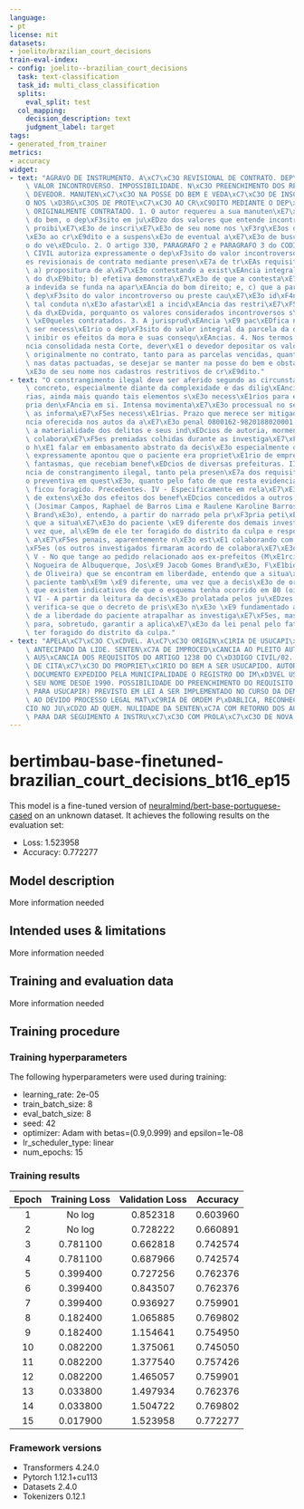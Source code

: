 ```yaml
---
language:
- pt
license: mit
datasets:
- joelito/brazilian_court_decisions
train-eval-index:
- config: joelito--brazilian_court_decisions
  task: text-classification
  task_id: multi_class_classification
  splits:
    eval_split: test
  col_mapping:
    decision_description: text
    judgment_label: target
tags:
- generated_from_trainer
metrics:
- accuracy
widget:
- text: "AGRAVO DE INSTRUMENTO. A\xC7\xC3O REVISIONAL DE CONTRATO. DEP\xD3SITO DO\
    \ VALOR INCONTROVERSO. IMPOSSIBILIDADE. N\xC3O PREENCHIMENTO DOS REQUISITOS PELO\
    \ DEVEDOR. MANUTEN\xC7\xC3O NA POSSE DO BEM E VEDA\xC7\xC3O DE INSCRI\xC7\xC3\
    O NOS \xD3RG\xC3OS DE PROTE\xC7\xC3O AO CR\xC9DITO MEDIANTE O DEP\xD3SITO DO VALOR\
    \ ORIGINALMENTE CONTRATADO. 1. O autor requereu a sua manuten\xE7\xE3o na posse\
    \ do bem, o dep\xF3sito em ju\xEDzo dos valores que entende incontroversos, a\
    \ proibi\xE7\xE3o de inscri\xE7\xE3o de seu nome nos \xF3rg\xE3os de prote\xE7\
    \xE3o ao cr\xE9dito e a suspens\xE3o de eventual a\xE7\xE3o de busca e apreens\xE3\
    o do ve\xEDculo. 2. O artigo 330, PARAGRAFO 2 e PARAGRAFO 3 do CODIGO DE PROCESSO\
    \ CIVIL autoriza expressamente o dep\xF3sito do valor incontroverso nas a\xE7\xF5\
    es revisionais de contrato mediante presen\xE7a de tr\xEAs requisitos concomitantes:\
    \ a) propositura de a\xE7\xE3o contestando a exist\xEAncia integral ou parcial\
    \ do d\xE9bito; b) efetiva demonstra\xE7\xE3o de que a contesta\xE7\xE3o da cobran\xE7\
    a indevida se funda na apar\xEAncia do bom direito; e, c) que a parte efetue o\
    \ dep\xF3sito do valor incontroverso ou preste cau\xE7\xE3o id\xF4nea. Contudo,\
    \ tal conduta n\xE3o afastar\xE1 a incid\xEAncia das restri\xE7\xF5es legais decorrentes\
    \ da d\xEDvida, porquanto os valores considerados incontroversos s\xE3o inferiores\
    \ \xE0queles contratados. 3. A jurisprud\xEAncia \xE9 pac\xEDfica no sentido de\
    \ ser necess\xE1rio o dep\xF3sito do valor integral da parcela da d\xEDvida para\
    \ inibir os efeitos da mora e suas consequ\xEAncias. 4. Nos termos da jurisprud\xEA\
    ncia consolidada nesta Corte, dever\xE1 o devedor depositar os valores pactuados\
    \ originalmente no contrato, tanto para as parcelas vencidas, quanto para as vincendas,\
    \ nas datas pactuadas, se desejar se manter na posse do bem e obstacular sua inscri\xE7\
    \xE3o de seu nome nos cadastros restritivos de cr\xE9dito."
- text: "O constrangimento ilegal deve ser aferido segundo as circunstancias do caso\
    \ concreto, especialmente diante da complexidade e das dilig\xEAncias necess\xE1\
    rias, ainda mais quando tais elementos s\xE3o necess\xE1rios para embasar a pr\xF3\
    pria den\xFAncia em si. Intensa movimenta\xE7\xE3o processual no sentido de angariar\
    \ as informa\xE7\xF5es necess\xE1rias. Prazo que merece ser mitigado. Den\xFA\
    ncia oferecida nos autos da a\xE7\xE3o penal 0800162-9820188020001. II - Presentes\
    \ a materialidade dos delitos e seus ind\xEDcios de autoria, mormente diante das\
    \ colabora\xE7\xF5es premiadas colhidas durante as investiga\xE7\xF5es, n\xE3\
    o h\xE1 falar em embasamento abstrato da decis\xE3o especialmente quando esta\
    \ expressamente apontou que o paciente era propriet\xE1rio de empresas supostamente\
    \ fantasmas, que recebiam benef\xEDcios de diversas prefeituras. III - Aus\xEA\
    ncia de constrangimento ilegal, tanto pela presen\xE7a dos requisitos para a pris\xE3\
    o preventiva em quest\xE3o, quanto pelo fato de que resta evidenciado que o paciente\
    \ ficou foragido. Precedentes. IV - Especificamente em rela\xE7\xE3o ao pedido\
    \ de extens\xE3o dos efeitos dos benef\xEDcios concedidos a outros investigados\
    \ (Josimar Campos, Raphael de Barros Lima e Raulene Karoline Barros e Gabriel\
    \ Brand\xE3o), entendo, a partir do narrado pela pr\xF3pria peti\xE7\xE3o inicial,\
    \ que a situa\xE7\xE3o do paciente \xE9 diferente dos demais investigados, uma\
    \ vez que, al\xE9m de ele ter foragido do distrito da culpa e responder a outras\
    \ a\xE7\xF5es penais, aparentemente n\xE3o est\xE1 colaborando com as investiga\xE7\
    \xF5es (os outros investigados firmaram acordo de colabora\xE7\xE3o premiada).\
    \ V - No que tange ao pedido relacionado aos ex-prefeitos (M\xE1rcia Coutinho\
    \ Nogueira de Albuquerque, Jos\xE9 Jacob Gomes Brand\xE3o, F\xE1bio Rangel Nunes\
    \ de Oliveira) que se encontram em liberdade, entendo que a situa\xE7\xE3o do\
    \ paciente tamb\xE9m \xE9 diferente, uma vez que a decis\xE3o de origem da conta\
    \ que existem indicativos de que o esquema tenha ocorrido em 80 (oitenta) prefeituras.\
    \ VI - A partir da leitura da decis\xE3o prolatada pelos ju\xEDzes impetrados,\
    \ verifica-se que o decreto de pris\xE3o n\xE3o \xE9 fundamentado apenas no risco\
    \ de a liberdade do paciente atrapalhar as investiga\xE7\xF5es, mas tamb\xE9m,\
    \ para, sobretudo, garantir a aplica\xE7\xE3o da lei penal pelo fato de o paciente\
    \ ter foragido do distrito da culpa."
- text: "APELA\xC7\xC3O C\xCDVEL. A\xC7\xC3O ORIGIN\xC1RIA DE USUCAPI\xC3O. JULGAMENTO\
    \ ANTECIPADO DA LIDE. SENTEN\xC7A DE IMPROCED\xCANCIA AO PLEITO AUTORAL ANTE A\
    \ AUS\xCANCIA DOS REQUISITOS DO ARTIGO 1238 DO C\xD3DIGO CIVIL/02. AUS\xCANCIA\
    \ DE CITA\xC7\xC3O DO PROPRIET\xC1RIO DO BEM A SER USUCAPIDO. AUTOR COMPROVA POR\
    \ DOCUMENTO EXPEDIDO PELA MUNICIPALIDADE O REGISTRO DO IM\xD3VEL USUCAPIENDO EM\
    \ SEU NOME DESDE 1990. POSSIBILIDADE DO PREENCHIMENTO DO REQUISITO TEMPORAL (PRAZO\
    \ PARA USUCAPIR) PREVISTO EM LEI A SER IMPLEMENTADO NO CURSO DA DEMANDA. OFENSA\
    \ AO DEVIDO PROCESSO LEGAL MAT\xC9RIA DE ORDEM P\xDABLICA, RECONHECIDA DE OF\xCD\
    CIO NO JU\xCDZO AD QUEM. NULIDADE DA SENTEN\xC7A COM RETORNO DOS AUTOS \xC0 ORIGEM\
    \ PARA DAR SEGUIMENTO A INSTRU\xC7\xC3O COM PROLA\xC7\xC3O DE NOVA DECIS\xC3O."
---
```


<!-- This model card has been generated automatically according to the information the Trainer had access to. You
should probably proofread and complete it, then remove this comment. -->

# bertimbau-base-finetuned-brazilian_court_decisions_bt16_ep15

This model is a fine-tuned version of [neuralmind/bert-base-portuguese-cased](https://huggingface.co/neuralmind/bert-base-portuguese-cased) on an unknown dataset.
It achieves the following results on the evaluation set:
- Loss: 1.523958
- Accuracy: 0.772277

## Model description

More information needed

## Intended uses & limitations

More information needed

## Training and evaluation data

More information needed

## Training procedure

### Training hyperparameters

The following hyperparameters were used during training:
- learning_rate: 2e-05
- train_batch_size: 8
- eval_batch_size: 8
- seed: 42
- optimizer: Adam with betas=(0.9,0.999) and epsilon=1e-08
- lr_scheduler_type: linear
- num_epochs: 15

### Training results

| Epoch | Training Loss | Validation Loss | Accuracy |
|:-------------:|:-----:|:---------------:|:--------:|
| 1	| No log	 | 0.852318| 	0.603960
| 2	| No log	 | 0.728222	| 0.660891
| 3	| 0.781100	 | 0.662818	| 0.742574
| 4	| 0.781100	 | 0.687966	| 0.742574
| 5	| 0.399400	|  0.727256	| 0.762376
| 6	| 0.399400	| 0.843507	| 0.762376
| 7	| 0.399400	| 0.936927	| 0.759901
| 8	| 0.182400	| 1.065885	| 0.769802
| 9	| 0.182400	| 1.154641	| 0.754950
| 10 | 	0.082200	 | 1.375061| 	0.745050
| 11 | 	0.082200	 | 1.377540| 	0.757426
| 12 | 	0.082200	 | 1.465057| 	0.759901
| 13 | 	0.033800	 | 1.497934| 	0.762376
| 14 | 	0.033800	 | 1.504722| 	0.769802
| 15 | 	0.017900	| 1.523958| 	0.772277

### Framework versions

- Transformers 4.24.0
- Pytorch 1.12.1+cu113
- Datasets 2.4.0
- Tokenizers 0.12.1
